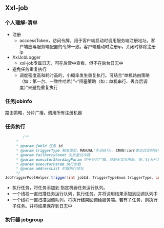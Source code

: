 ## Xxl-job

### 个人理解-清单

- 注册
  - acccessToken，访问令牌。用于客户端启动时调用服务端注册地址。客户端应与服务端配置的令牌一致。客户端启动时注册ip，关闭时移除注册ip
- XxlJobLogger
  - xxl-job专属日志，可在后管中查看，但不在后台日志中
- 避免任务重复执行
  - 调度密度高和耗时高的，小概率发生重复执行。可结合“单机路由策略（如：第一台、一致性哈希）”+“阻塞策略（如：单机串行、丢弃后调度）”来避免重复执行



### 任务jobinfo

路由策略，分片广播，调用所有注册机器

### 任务执行

```java
		/**
     *  
     * @param jobId 任务 id
     * @param triggerType 触发类型。MANUAL(手动执行)、CRON(corn表达式定时执行)、RETRY(重试)、PARENT(父任务带动子任务执行)、API(接口执行)
     * @param failRetryCount 失败重试次数
     * @param executorShardingParam 用于分片广播，目前无实际用处。值：${分片地址下标}/${分片地址总数}
     * @param executorParam 执行参数
     * @param addressList 机器执行地址
     */
JobTriggerPoolHelper.trigger(int jobId, TriggerTypeEnum triggerType, int failRetryCount, String executorShardingParam, String executorParam, String addressList)
```

- 执行任务，将任务添加到 指定机器任务运行队列。
- 一个线程一直扫描任务运行队列，执行任务。并将调用结果添加到回调队列中
- 一个线程一直扫描回调队列，将执行结果回调给服务端。若有子任务，则执行子任务。并将结果保存到日志中

### 执行器 jobgroup







